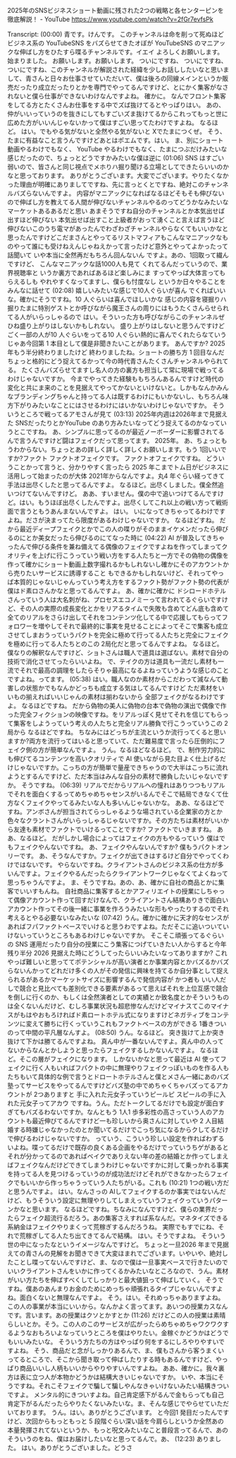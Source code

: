 2025年のSNSビジネスショート動画に残された2つの戦略と各センターピンを徹底解説！ - YouTube
https://www.youtube.com/watch?v=2fGr7evfsPk

Transcript:
(00:00) 青です。けんです。 このチャンネルは命を削って死ぬほどビジネス系の YouTubeSNS をバズらせてきたオぼが YouTubeSNS のマニアックな伸ばし方をひたすら喋るチャンネルです。イエイ よろしくお願いします。始まりました。 お願いします。お願いします。 ついにですね、 ついにですね、 ついにですね、このチャンネルが解説された経緯を少しお話ししたいなと思いまして、青さんと日々お仕事させていただいて、僕は後ろの同線メインというか販売だったり成立だったりとかを専門でやってるんですけど、とにかく集客がなされないと僕ら仕事ができないわけなんですよね。 確かに。 なんでフロント集客をしてる方とたくさんお仕事をする中でズば抜けてるとやっぱりはい。 あの、仲がいいっていうのを抜きにしてもすごいズま抜けてるからこれってもっと世に広めた方がいいんじゃないかって僕はすごい思ってたわけですよね。 なるほど。 はい。でもやる気がないと全然やる気がないと Xでたまにつくぜ。 そう、たまに有益なこと言うんですけどあとはポエムです。はい。 ま、別にショート動画やるわけでもなく、 YouTube やるわけでもなく、たまにつぶだけみたいな感じだったので、ちょっとどうですかみたいな僕は逆に
(01:06) SNS はすごい弱いので、皆さんと同じ視点でメホりハ掘り聞ける立場としてできたらいいのかなと思っております。 ありがとうございます。大変でございます。やりたくなかった理由が明確にありましてですね、先に言っとくとですね、絶対このチャンネルバズらないんですよ。 内容がマニアックになればなるほどそもそも伸びないので伸ばし方を教えてる人間が伸びないチャンネルやるのってどうかなみたいなマーケットあるあるだと思い あまそうですね自分のチャンネルとか本気出せば出すほど伸びない 本気出せば出すこと上級者がおって湧くこと言えば言うほど伸びないこのうち電マがあったんでわざわざチャンネルやらなくてもいいかなと思ったんですけどこだまさんとやってるリストマフィアもこんなマニアックなものやって誰にも受けねえんじゃねえかって言ったけど意外とやってよかったって話聞いて いや本当に全然再だもちろん回んないん ですよ。あの、1回取って繊んですけど、 こんなマニアックな話1000人も見て くれてるんだっていうので、業界視聴率と いうか裏方であればあるほど楽しみにま すってやっぱ大体言ってもらえるしも やれやすくなってますし、僕らも忖度なし というか日々やることをみんなに話せて
(02:08) 嬉しいみたいな感じで10人ぐらいが喜ん でくればいいな。確かにそうですね。10 人ぐらいは喜んでほしいかな 感じの内容を寝掘りハ掘りたまに特別ゲストとか呼びながら魔王さんの周りにはもうたくさんらせられてる人がいらっしゃるので はい。そういった方も呼びながらこのチャンネルぜひね盛り上がりはしないかもしれない。 盛り上がりはしないと思うんですけど ごく一部の人が10 人ぐらいをってる10 人ぐらい熱的に喜んでくれたらなていうじゃあ今回第 1 本目として僕是非聞きたいことがあります。 あんですか? 2025年もう半分終わりましたけど 終わりましたね。ショートの勝ち方 1 回目なんだちょっと格的にどう捉えてるかって今の時代青さんたくさんチャンネルやられてる。 たくさんバズらせてますし名人の方の裏方も担当して常に現場で戦ってるわけじゃないですか。 今までやってきた経験ももちろんあるんですけど時代の変化と共にま来のことを見据えてやってかないといけないと。しかもなんかみんなブランディングちゃんと持ってる人は既するわけにもいかないし、もちろん味方下がりみたいなことにはさせるわけにはいかないわけじゃないですか。 そういうところで戦ってるアモさんが見て
(03:13) 2025年内週は2026年まで見据えた SNSだったりとかYouTube のあり方みたいなってどう捉えてるのかなっていうとこですね。 あ、シンプルに思ってるのが最近ノーボーダーに影響されてるんで言うんですけど闘はフェイクだって思ってます。 2025年。 あ、ちょっともうわからない。ちょっとあの詳しく詳しく詳しくお願いします。もう 1回いいですか?ファクト ファクトオフェイクです。 ファクトオフェイクですね。 どういうことかって言うと、分かりやすく言ったら 2025 年こまでトム日がビジネスに活用しって始まったのが大体 2021年からなんですよ。丸4 年ぐらい経ってきて手法は出尽くしたと思ってるんですよ。 なるほど。出尽くしました。僕全然追いつけてないんですけど。 ああ、すいません。僕の中で追いつけてるんですけど。はい。もうほぼ出尽くしたんですよ。出尽くしてこれ以上の戦い方って戦術面で言うともうあんまないんですよ。 はい。 いになってきちゃってるわけですよね。ださが決まってたら限度があるわけじゃないですか。 なるほどすね。 だから最近ディープフェイクとかでこの人の喋りがそのままイケメンだったら伸びるのにとか美女だったら伸びるのにてなった時に
(04:22) AI が普及してきちゃったんで伸びる条件を兼ね備えてる偶像のフェイクですよねを作ってしまってクオリティを上げに行こうっていう戦い方をする人たちと一方でその偽物の偶像を作って確かにショート動画上数字撮れるかもしれないし確かにそのアカウントから売りたいサービスに誘導すること もできるかもしれないけど、それってやっぱ本質的じゃないじゃんっていう考え方をするファクト勢がファクト勢の代表が僕はド素ロさんかなと思ってるんですよ。 あ、確かに確かに ドシロードホテルさんっていう人は大名刺がね、プロセスエコノミーって言われてるぐらいですけど、その人の実際の成長変化とかをリアるタイムで失敗も含めてどん底も含めて全てのリアルをさらけ出してそれをコンテンツ化してる中で応援してもらってフォロワーを増やしてそれで最終的に事実を見せることによってそこで集客も成立させてしまおうっていうパクトを完全に極めて行ってる人たちと完全にフェイクを極めに行ってる人たちとのこの 2局化だと思ってるんですよね。 なるほど。 僕なりの解釈なんですけど、ショトさんは職人で道具は選ばない。素材で自分の技術で消化させてったらいいよね。 で、テイクの方は道具も一流だし素材も一流でそれで最高の調理をしたらそりゃ最高になるよねっていうような感じのことですよね。ってます。
(05:38) はい。職人なのか素材からこだわって減なんて動害しの状態かでもなんかどっちも成立する気はしてるんですけど ただ素材をいいもの揃えればいいじゃんの素材は揃わないから 全部フェイクがなるわけですよ。 なるほどですね。 だから偽物の美人に偽物の台本で偽物の演出で偶像で作った完全フィクションの映像ですね。をリアルっぽく見せてそれを信じてもらって集客をしようっていう考えの人たちと完全リアル勝負で行こうっていうこの 2局から なるほどですね。 ちなみにはどっちが主流というか流行ってくると思いますか?両方を流行ってはいると思っていて、ただ難易度で言ったら圧倒的にフェイク側の方が簡単なんですよ。 うん。なるほどなるほど。 で、制作労力的にも伸びてるコンテンツを高いクオリティで AI 使いながら見た目よく仕上げるだけじゃないですか。こっちの方が簡単で量産できちゃうので大半はこっちに流れようとするんですけど、ただ本当はみんな自分の素材で勝負したいじゃないですか。 そうですね。
(06:39) リアルでだからリアルへの憧れはありつつもリアルでそれを面白くするってめちゃめちゃセンスがいるんでそこで結局できなくて仕方なくフェイクやってるみたいな人も多いんじゃないかな。 ああ、なるほどですね。アンボさんが担当されてらっしゃるような場されている企業家の方とか色々なクラントさんがいらっしゃるじゃないですか。その方たちは素材がいいから友達も素材でファクトでいけるってことですか? ファクトでいきますね。 ああ、なるほど。 だがしかし場合によってはフェイクの方もやるっていう 僕はでもフェイクやんないですね。 あ、フェイクやんないんですか? 僕もうパクトオンリーです。 あ、そうなんですか。フェイクが出てきはするけど自分でやってくわけではないです。 やらないですね。クライアントさんのビジネス系の仕方が多いんですよ。フェイクやるんだったらクライアントワークじゃなくてよくねって思っちゃうんですよ。 ま、そうですね。あの、あ、確かに自社の商品とかに集客でいいすもんね。 自社商品に集客するとかアフィリエイトの授業にしちゃって偶像アカウント作って回すだけなんで、クライアントさん結構ありきで面白いアカウント作ってその後一緒に事業を作ろうみたいな形もやったりするのでそれ考えるとやる必要ないなみたいな
(07:42) うん。確かに確かに天才的なセンスがあればフパファクトベースでいけると思うわですよね。ただそこに追いついていけないっていうところもあるわけじゃないですか。 そこそこ頑張ってるぐらいの SNS 運用だったり自分の授業にこう集客につげていきたい人からすると今年残り半分 2026 見据えた時にどうしてったらいいみたいなってありますか? これやっぱ難しいと思っててポテンシャルが高い演者とか事業内容とかバズるかバズらないんかってどれだけ多くの人がその発信に興味を持てるか自分事として捉えられるがあるかマーケットサイズに影響するんで発信内容が かつ者も いい人だしで競合と見比べても差別化できる要素があるって思えばそれを上位互感で競合を倒しに行くのか、もしくは全然演者としての実績とか致名度とかそういうものは全くないんだけど、むしろ事業状況も超悲惨なんだけどマイナスてこのマイナスがもはやおもろければド素ロートホテル式になりますけどネガティブをコンテンツに変えて勝ちに行くっていうこれもファクトベースの方ができる 1番きついのって中間の平凡層なんすよ。
(08:50) うん。なるほど。 突き抜けて上か突き抜けて下かは勝てるんですよね。 真ん中が一番ないんですよ。真ん中の人ってないからなんとかしようと思ったらフェイクするしかないんですよ。 なるほど。そこの層がフェイクになります。 しかないかなと思って最近は AI 使ってフェイクに行く人もいればフパクトの中に無理やりフェイクっぽいものを作る人もたちもいて具体的な例で言うとドロートホテルさんと僕とメさん一緒にあのバズ塾ってサービスをやってるんですけどバズ塾の中でめちゃくちゃバズってるアカウントが 2つありますと 手に入れた元女子っていうピールピ スピールの手に入れた元女子ってアカウ ですね。うん。ただトークしてるだけでも設定が面白すぎてもバズるわないですか。なんともう 1人1 歩多彩性の高さっていう人のアカウントも最近伸びてるんですけど一も珍しいから奥さんに対していや 2 人目結婚する時嫌じゃなかったのとか聞いてるだけでこっち気になるからクしてるだけで伸びるわけじゃないですか。 っていう、こういう珍しい設定を作ればわずるいよね。喋ってるだけで既存の良くある企画をやるだけでっていうちゲがあるとそれが分かってるのであればベイクでありえない年の差の結婚とか作ってしまえばフェイクなんだけどできてしまうわけじゃないですかに対して乗っかれる事実を持ってる人を見つけるっていうのが成功法だけどそれができなかったらフェイクでもいいから作っちゃうっていう人たちがいる。これも
(10:21) 1つの戦い方だと思うんですよ。 はい。なんさっの AIしてフェイクするのか事実ではないんだけど、もうそういう設定に無理やりしてしまえっていうフェイクっていうパターンかなと思います。 なるほどですね。ちなみになんですけど、僕らの業界だったらフェイク超流行るだろう。あの集客さえすれば系なんだ。マネタイズできる系納金はフェイクやりまくって荒稼ぎするんだろうね。 実際でもすでにね、それで荒稼ぎしてる人たち出てきてるんで結構。 はい。そうですよね。 そういう世の中になったなというイメージなんですけど。 ちょっと一旦2026 年まで見据えての青さんの見解をお聞きできて大変ほまれでございます。いやいや、絶対したことし喋ってないんですけど、ま、なので僕は一旦事実ベースで行きたいのでいいクライアントさんをいかに作ってくるかみたいなところなので、うん。素材がいい方たちを伸ばすべくしてしっかりと最大値狙って伸ばしていく。 そうですね。僕あのあんまりお金のためにめっちゃ頑張れるタイプじゃないんですよね。面白くないと無理なんですよ。 そう。はい。それめっちゃありますよね。 この人の事業が本当にいいから。なんかよく言ってます。あいつの授業カスなんです。言います。あの授業はクソとかすとか
(11:26) だけどこの人の授業は素晴らしいとか。そう。この人のこのサービスが広がったらめちゃめちゃワクワクするようなおもろいよなっていうところを僕はやりたい。金稼ぐかどうかはどうでもいいみたいな。 そういう方たちの方はやっぱり何をするにしろやりやすいですよね。 そう、商品だと念がしっかりあるんで、ま、僕もさんから客うまくいってるところで、そこから聞き取って伸ばしたりする時もあるんですけど、やっぱり商品いいし人柄もいいからやりやすいんですよね。 ああ、確かに。我々裏方は表に立つ人が本物かどうかは結構大きいじゃないですか。 いや、本当にそうですね。それこそフェイクで騙して騙しやんなきゃいけないみたい結構きついですよ。 メンタル的にきついすよね。自己肯定感下がるんで金もらっても自己肯定下がるんだったらやりたくないみたいな。ま、そんな感じでやらせていただいております。 うん。はい。ありがとうございます。 と今回1 発目だったんですけど、次回からもっともっと 5 段階ぐらい深い話を今肩らしというか全然あの本量発揮されてないというか、もっと呪文みたいなこと普段言ってるんで、あのそういうのをね、僕はお届けしたいなと思ってるんで。あ、
(12:23) ありました。 はい。ありがとうございました。どうさ